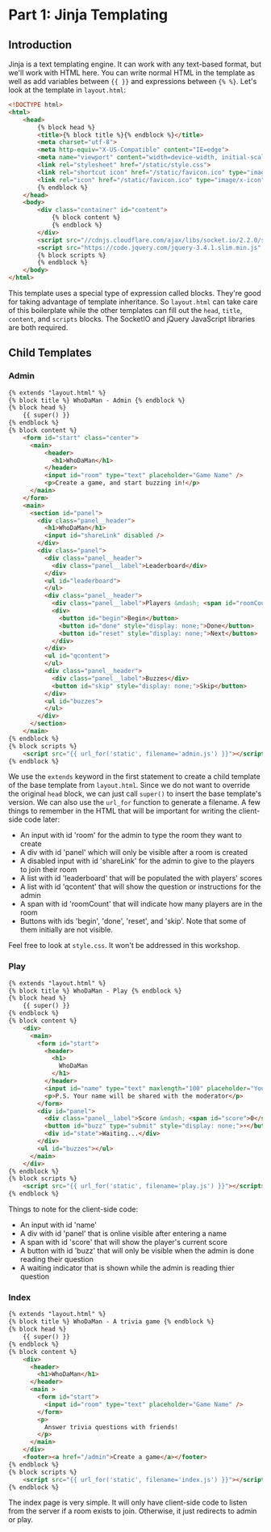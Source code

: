 # Part 1: Jinja Templating

## Introduction

Jinja is a text templating engine. It can work with any text-based format, but we'll work with HTML here. You can write normal HTML in the template as well as add variables between `{{ }}` and expressions between `{% %}`. Let's look at the template in `layout.html`:

```html
<!DOCTYPE html>
<html>
    <head>
        {% block head %}
        <title>{% block title %}{% endblock %}</title>
        <meta charset="utf-8">
        <meta http-equiv="X-US-Compatible" content="IE=edge">
        <meta name="viewport" content="width=device-width, initial-scale=1">
        <link rel="stylesheet" href="/static/style.css">
        <link rel="shortcut icon" href="/static/favicon.ico" type="image/x-icon">
        <link rel="icon" href="/static/favicon.ico" type="image/x-icon">
        {% endblock %}
    </head>
    <body>
        <div class="container" id="content">
            {% block content %}
            {% endblock %}
        </div>
        <script src="//cdnjs.cloudflare.com/ajax/libs/socket.io/2.2.0/socket.io.js" integrity="sha256-yr4fRk/GU1ehYJPAs8P4JlTgu0Hdsp4ZKrx8bDEDC3I=" crossorigin="anonymous"></script>
        <script src="https://code.jquery.com/jquery-3.4.1.slim.min.js" integrity="sha384-J6qa4849blE2+poT4WnyKhv5vZF5SrPo0iEjwBvKU7imGFAV0wwj1yYfoRSJoZ+n" crossorigin="anonymous"></script>
        {% block scripts %}
        {% endblock %}
    </body>
</html>
```

This template uses a special type of expression called blocks. They're good for taking advantage of template inheritance. So `layout.html` can take care of this boilerplate while the other templates can fill out the `head`, `title`, `content`, and `scripts` blocks. The SocketIO and jQuery JavaScript libraries are both required.

## Child Templates

### Admin

```html
{% extends "layout.html" %}
{% block title %} WhoDaMan - Admin {% endblock %}
{% block head %}
    {{ super() }}
{% endblock %}
{% block content %}
    <form id="start" class="center">
      <main>
          <header>
            <h1>WhoDaMan</h1>
          </header>
          <input id="room" type="text" placeholder="Game Name" />
          <p>Create a game, and start buzzing in!</p>
      </main>
    </form>
    <main>
      <section id="panel">
        <div class="panel__header">
          <h1>WhoDaMan</h1>
          <input id="shareLink" disabled />
        </div>
        <div class="panel">
          <div class="panel__header">
            <div class="panel__label">Leaderboard</div>
          </div>
          <ul id="leaderboard">
          </ul>
          <div class="panel__header">
            <div class="panel__label">Players &mdash; <span id="roomCount"></span></div>
            <div>
              <button id="begin">Begin</button>
              <button id="done" style="display: none;">Done</button>
              <button id="reset" style="display: none;">Next</button>
            </div>
          </div>
          <ul id="qcontent">
          </ul>
          <div class="panel__header">
            <div class="panel__label">Buzzes</div>
            <button id="skip" style="display: none;">Skip</button>
          </div>
          <ul id="buzzes">
          </ul>
        </div>
      </section>
    </main>
{% endblock %}
{% block scripts %}
    <script src="{{ url_for('static', filename='admin.js') }}"></script>
{% endblock %}
```

We use the `extends` keyword in the first statement to create a child template of the base template from `layout.html`. Since we do not want to override the original `head` block, we can just call `super()` to insert the base template's version. We can also use the `url_for` function to generate a filename. A few things to remember in the HTML that will be important for writing the client-side code later:

- An input with id 'room' for the admin to type the room they want to create
- A div with id 'panel' which will only be visible after a room is created
- A disabled input with id 'shareLink' for the admin to give to the players to join their room
- A list with id 'leaderboard' that will be populated the with players' scores
- A list with id 'qcontent' that will show the question or instructions for the admin
- A span with id 'roomCount' that will indicate how many players are in the room
- Buttons with ids 'begin', 'done', 'reset', and 'skip'. Note that some of them initially are not visible.

Feel free to look at `style.css`. It won't be addressed in this workshop.

### Play

```html
{% extends "layout.html" %}
{% block title %} WhoDaMan - Play {% endblock %}
{% block head %}
    {{ super() }}
{% endblock %}
{% block content %}
    <div>
      <main>
        <form id="start">
          <header>
            <h1>
              WhoDaMan
            </h1>
          </header>
          <input id="name" type="text" maxlength="100" placeholder="Your name">
          <p>P.S. Your name will be shared with the moderator</p>
        </form>
        <div id="panel">
          <div class="panel__label">Score &mdash; <span id="score">0</span></div>
          <button id="buzz" type="submit" style="display: none;">⚡️</button>
          <div id="state">Waiting...</div>
        </div>
        <ul id="buzzes"></ul>
      </main>
    </div>
{% endblock %}
{% block scripts %}
    <script src="{{ url_for('static', filename='play.js') }}"></script>
{% endblock %}
```

Things to note for the client-side code:

- An input with id 'name'
- A div with id 'panel' that is online visible after entering a name
- A span with id 'score' that will show the player's current score
- A button with id 'buzz' that will only be visible when the admin is done reading their question
- A waiting indicator that is shown while the admin is reading thier question

### Index

```html
{% extends "layout.html" %}
{% block title %} WhoDaMan - A trivia game {% endblock %}
{% block head %}
    {{ super() }}
{% endblock %}
{% block content %}
    <div>
      <header>
        <h1>WhoDaMan</h1>
      </header>
      <main >
        <form id="start">
          <input id="room" type="text" placeholder="Game Name" />
        </form>
        <p>
          Answer trivia questions with friends!
        </p>
      </main>
    </div>
    <footer><a href="/admin">Create a game</a></footer>
{% endblock %}
{% block scripts %}
    <script src="{{ url_for('static', filename='index.js') }}"></script>
{% endblock %}
```

The index page is very simple. It will only have client-side code to listen from the server if a room exists to join. Otherwise, it just redirects to admin or play.